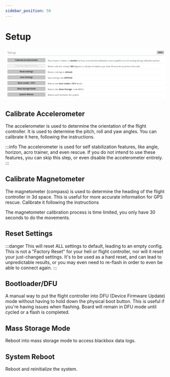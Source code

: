 ```yaml
---
sidebar_position: 50
---
```


# Setup

![Setup Tab](./img/setup-main.png)

## Calibrate Accelerometer

The accelerometer is used to determine the orientation of the flight controller. It is used to determine the pitch, roll and yaw angles. You can calibrate it here, following the instructions.

:::info
The accelerometer is used for self stabilization features, like angle, horizon, acro trainer, and even rescue. If you do not intend to use these features, you can skip this step, or even disable the accelerometer entirely.
:::

## Calibrate Magnetometer

The magnetometer (compass) is used to determine the heading of the flight controller in 3d space. This is useful for more accurate information for GPS rescue. Calibrate it following the instructions

The magnetometer calibration process is time limited, you only have 30 seconds to do the movements.

## Reset Settings

:::danger
This will reset ALL settings to default, leading to an empty config. This is not a "Factory Reset" for your heli or flight controller, nor will it reset your just-changed settings. It's to be used as a hard reset, and can lead to unpredictable results, or you may even need to re-flash in order to even be able to connect again.
:::

## Bootloader/DFU

A manual way to put the flight controller into DFU (Device Firmware Update) mode without having to hold down the physical boot button. This is useful if you're having issues when flashing. Board will remain in DFU mode until cycled or a flash is completed.

## Mass Storage Mode

Reboot into mass storage mode to access blackbox data logs.

## System Reboot

Reboot and reinitialize the system.

